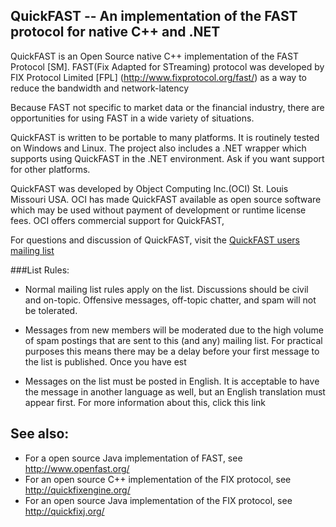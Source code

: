 ## QuickFAST -- An implementation of the FAST protocol for native C++ and .NET

QuickFAST is an Open Source native C++ implementation of the FAST Protocol [SM]. FAST(Fix Adapted for STreaming) protocol 
was developed by FIX Protocol Limited [FPL] (http://www.fixprotocol.org/fast/) as a way to reduce the bandwidth and network-latency 

Because FAST not specific to market data or the financial industry, there are opportunities for using FAST in a wide variety of situations.

QuickFAST is written to be portable to many platforms. It is routinely tested on Windows and Linux. The project also includes a .NET wrapper 
which supports using QuickFAST in the .NET environment. Ask if you want support for other platforms.

QuickFAST was developed by Object Computing Inc.(OCI) St. Louis Missouri USA. OCI has made QuickFAST available as open source software 
which may be used without payment of development or runtime license fees. OCI offers commercial support for QuickFAST, 

For questions and discussion of QuickFAST, visit the [QuickFAST users mailing list](https://groups.google.com/forum/#!forum/quickfast_users)

###List Rules:
* Normal mailing list rules apply on the list. Discussions should be civil and on-topic. Offensive messages, off-topic chatter, and spam will not be tolerated.

* Messages from new members will be moderated due to the high volume of spam postings that are sent to this (and any) mailing list. For practical purposes this means there may be a delay before your first message to the list is published. Once you have est

* Messages on the list must be posted in English. It is acceptable to have the message in another language as well, but an English translation must appear first. For more information about this, click this link

## See also:

* For a open source Java implementation of FAST, see http://www.openfast.org/
* For an open source C++ implementation of the FIX protocol, see http://quickfixengine.org/
* For an open source Java implementation of the FIX protocol, see http://quickfixj.org/
